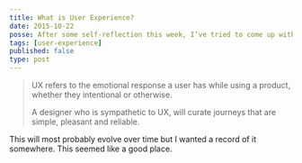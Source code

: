 ```yaml
---
title: What is User Experience?
date: 2015-10-22
posse: After some self-reflection this week, I’ve tried to come up with my own answer to the question “What is User Experience?”
tags: [user-experience]
published: false
type: post
---
```


> UX refers to the emotional response a user has while using a product, whether they intentional or otherwise.
>
> A designer who is sympathetic to UX, will curate journeys that are simple, pleasant and reliable.

This will most probably evolve over time but I wanted a record of it somewhere. This seemed like a good place.
